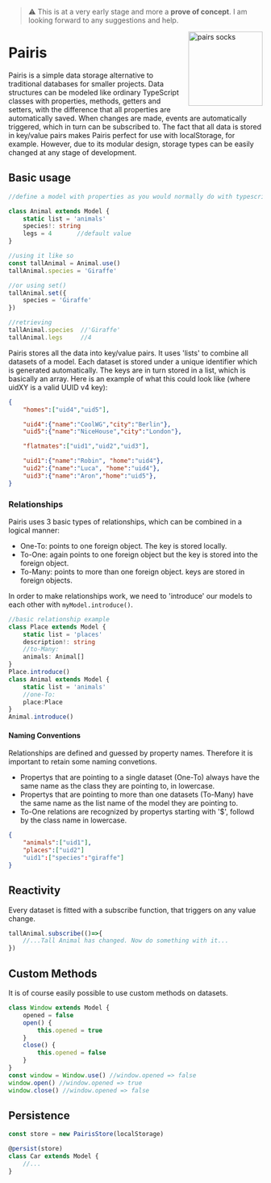 > :warning: This is at a very early stage and more a **prove of concept**. I am looking forward to any suggestions and help.

<img align="right" src="https://user-images.githubusercontent.com/2838229/165339683-1ccd32bf-9083-4166-bd22-fbd99b0ac218.png" height="147px" alt="pairs socks">

# Pairis
<!-- Pairis is a simple alternative for using databases and ORMs in small-scale projects. It allows you to define models via TypeScript classes. All the data is stored into key:value pairs. This makes Pairis benificial to use it together with key:value  -->





Pairis is a simple data storage alternative to traditional databases for smaller projects. Data structures can be modeled like ordinary TypeScript classes with properties, methods, getters and setters, with the difference that all properties are automatically saved. When changes are made, events are automatically triggered, which in turn can be subscribed to. The fact that all data is stored in key/value pairs makes Pairis perfect for use with localStorage, for example. However, due to its modular design, storage types can be easily changed at any stage of development.

## Basic usage
```ts
//define a model with properties as you would normally do with typescript

class Animal extends Model {
    static list = 'animals'
    species!: string
    legs = 4       //default value
}

//using it like so
const tallAnimal = Animal.use()
tallAnimal.species = 'Giraffe'

//or using set()
tallAnimal.set({
    species = 'Giraffe'
})

//retrieving
tallAnimal.species  //'Giraffe'
tallAnimal.legs     //4
```

Pairis stores all the data into key/value pairs. It uses 'lists' to combine all datasets of a model. Each dataset is stored under a unique identifier which is generated automatically. The keys are in turn stored in a list, which is basically an array. Here is an example of what this could look like (where uidXY is a valid UUID v4 key):

```JSON
{
    "homes":["uid4","uid5"],

    "uid4":{"name":"CoolWG","city":"Berlin"},
    "uid5":{"name":"NiceHouse","city":"London"},

    "flatmates":["uid1","uid2","uid3"],

    "uid1":{"name":"Robin", "home":"uid4"},
    "uid2":{"name":"Luca", "home":"uid4"},
    "uid3":{"name":"Aron","home":"uid5"},
}

```

### Relationships
Pairis uses 3 basic types of relationships, which can be combined in a logical manner:
- One-To: points to one foreign object. The key is stored locally.
- To-One: again points to one foreign object but the key is stored into the foreign object.
- To-Many: points to more than one foreign object. keys are stored in foreign objects.

In order to make relationships work, we need to 'introduce' our models to each other with `myModel.introduce()`.

```ts
//basic relationship example
class Place extends Model {
    static list = 'places'
    description!: string
    //to-Many:
    animals: Animal[]
}
Place.introduce()
class Animal extends Model {
    static list = 'animals'
    //one-To:
    place:Place
}
Animal.introduce()
```
#### Naming Conventions

Relationships are defined and guessed by property names. Therefore it is important to retain some naming convetions.

- Propertys that are pointing to a single dataset (One-To) always have the same name as the class they are pointing to, in lowercase.
- Propertys that are pointing to more than one datasets (To-Many) have the same name as the list name of the model they are pointing to.
- To-One relations are recognized by propertys starting with '$', followd by the class name in lowercase.


```JSON
{
    "animals":["uid1"],
    "places":["uid2"]
    "uid1":["species":"giraffe"]
}
```


## Reactivity
Every dataset is fitted with a subscribe function, that triggers on any value change.
```ts
tallAnimal.subscribe(()=>{
    //...Tall Animal has changed. Now do something with it...
})
```

## Custom Methods
It is of course easily possible to use custom methods on datasets.
```ts
class Window extends Model {
    opened = false
    open() {
        this.opened = true
    }
    close() {
        this.opened = false
    }
}
const window = Window.use() //window.opened => false
window.open() //window.opened => true
window.close() //window.opened => false
```



## Persistence

```ts
const store = new PairisStore(localStorage)

@persist(store)
class Car extends Model {
    //...
}
```
<!-- ## Decorators [pending]
If you want to keep your model clean, you can use Class Decorators instead of static proerties.
```ts
@list('plants')
@store(store)
@singular('plnt')
@plural('plnts')
class Plant extends Model {
    //...
}
```

## Extending Pairis
... -->
